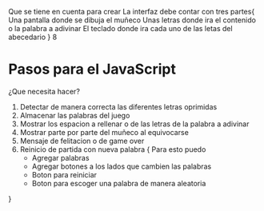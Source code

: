 Que se tiene en cuenta para crear
La interfaz debe contar con tres partes{
    Una pantalla donde se dibuja el muñeco
    Unas letras donde ira el contenido o la palabra a adivinar
    El teclado donde ira cada uno  de las letas del abecedario
}
8
# Pasos para el JavaScript
¿Que necesita hacer?
1) Detectar de manera correcta las diferentes letras oprimidas
2) Almacenar las palabras del juego
3) Mostrar los espacion a rellenar o de las letras de la palabra a adivinar
4) Mostrar parte por parte del muñeco al equivocarse
5) Mensaje de felitacion o de game over
6) Reinicio de partida con nueva palabra {
    Para esto puedo 
    - Agregar palabras 
    - Agregar botones a los lados que cambien las palabras
    - Boton para reiniciar 
    - Boton para escoger una palabra de manera aleatoria
    

}
   
